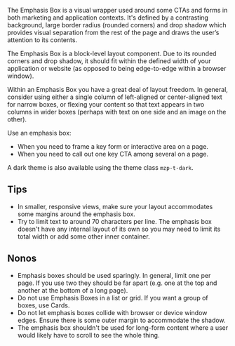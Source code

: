 The Emphasis Box is a visual wrapper used around some CTAs and forms in both marketing and application contexts. It's defined by a contrasting background, large border radius (rounded corners) and drop shadow which provides visual separation from the rest of the page and draws the user’s attention to its contents.

The Emphasis Box is a block-level layout component. Due to its rounded corners and drop shadow, it should fit within the defined width of your application or website (as opposed to being edge-to-edge within a browser window).

Within an Emphasis Box you have a great deal of layout freedom. In general, consider using either a single column of left-aligned or center-aligned text for narrow boxes, or flexing your content so that text appears in two columns in wider boxes (perhaps with text on one side and an image on the other).

Use an emphasis box:
- When you need to frame a key form or interactive area on a page.
- When you need to call out one key CTA among several on a page.

A dark theme is also available using the theme class `mzp-t-dark`.

## Tips
- In smaller, responsive views, make sure your layout accommodates some margins around the emphasis box.
- Try to limit text to around 70 characters per line. The emphasis box doesn't have any internal layout of its own so you may need to limit its total width or add some other inner container.

## Nonos
- Emphasis boxes should be used sparingly. In general, limit one per page. If you use two they should be far apart (e.g. one at the top and another at the bottom of a long page).
- Do not use Emphasis Boxes in a list or grid. If you want a group of boxes, use Cards.
- Do not let emphasis boxes collide with browser or device window edges. Ensure there is some outer margin to accommodate the shadow.
- The emphasis box shouldn't be used for long-form content where a user would likely have to scroll to see the whole thing.
